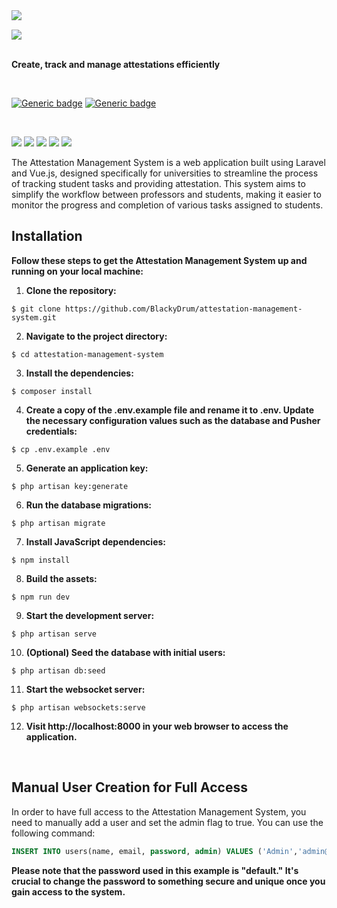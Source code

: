 <img align="left" src="https://github.com/BlackyDrum/attestation-management-system/assets/111639941/27316b55-87b6-417c-8ee0-65441b4dabfb" />

<br />

<img src="https://github.com/BlackyDrum/attestation-management-system/assets/111639941/3d8807dd-d4cd-4b25-a63f-2ffa4adfa747"></a><br /><br />

**Create, track and manage attestations efficiently**

<br />

[![Generic badge](https://img.shields.io/badge/Status-In_Development-orange.svg)](https://shields.io/) [![Generic badge](https://img.shields.io/badge/License-MIT-<COLOR>.svg)](https://shields.io/) 
 
<br />

<img src="https://img.shields.io/badge/Laravel-FF2D20?style=for-the-badge&logo=laravel&logoColor=white"> <img src="https://img.shields.io/badge/Vue.js-35495E?style=for-the-badge&logo=vuedotjs&logoColor=4FC08D"> <img src="https://img.shields.io/badge/Tailwind_CSS-38B2AC?style=for-the-badge&logo=tailwind-css&logoColor=white"> <img src="https://img.shields.io/badge/PostgreSQL-316192?style=for-the-badge&logo=postgresql&logoColor=white">
<img src="https://img.shields.io/badge/redis-%23DD0031.svg?&style=for-the-badge&logo=redis&logoColor=white">



<p>
The Attestation Management System is a web application built using Laravel and Vue.js, designed specifically for universities to streamline the process of tracking student tasks and providing attestation. This system aims to simplify the workflow between professors and students, making it easier to monitor the progress and completion of various tasks assigned to students.
</p>

## Installation
**Follow these steps to get the Attestation Management System up and running on your local machine:**
1. **Clone the repository:**
```
$ git clone https://github.com/BlackyDrum/attestation-management-system.git
```
2. **Navigate to the project directory:**
```
$ cd attestation-management-system
```
3. **Install the dependencies:**
```
$ composer install
```
4. **Create a copy of the .env.example file and rename it to .env. Update the necessary configuration values such as the database and Pusher credentials:**
```
$ cp .env.example .env
```
5. **Generate an application key:**
```
$ php artisan key:generate
```
6. **Run the database migrations:**
```
$ php artisan migrate
```
7. **Install JavaScript dependencies:**
```
$ npm install
```
8. **Build the assets:**
```
$ npm run dev
```
9. **Start the development server:**
```
$ php artisan serve
```
10. **(Optional) Seed the database with initial users:**
```
$ php artisan db:seed
```
11. **Start the websocket server:**
```
$ php artisan websockets:serve
```
12. **Visit http://localhost:8000 in your web browser to access the application.**

<br>

## Manual User Creation for Full Access
<p>In order to have full access to the Attestation Management System, you need to manually add a user and set the admin flag to true. You can use the following command:</p>

```sql
INSERT INTO users(name, email, password, admin) VALUES ('Admin','admin@example.com', '$2y$10$7yXSbuH7.wseW.r8ob9ULO1rM7ORxh9n0xp014DCwqOiRct2s1JTm',true);
```
**Please note that the password used in this example is "default." It's crucial to change the password to something secure and unique once you gain access to the system.**
